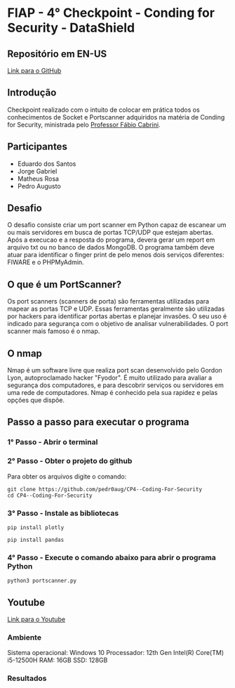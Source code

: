 # FIAP - 4° Checkpoint - Conding for Security - DataShield

## Repositório em EN-US
[Link para o GitHub](https://github.com/MatheusRosa800/CP2---CodingForSecurity---EN-US)

## Introdução
Checkpoint realizado com o intuito de colocar em prática todos os conhecimentos de Socket e Portscanner adquiridos na matéria de Conding for Security, ministrada pelo [Professor Fábio Cabrini](https://www.linkedin.com/in/fabio-cabrini/).

## Participantes
- Eduardo dos Santos
- Jorge Gabriel
- Matheus Rosa
- Pedro Augusto

## Desafio
O desafio consiste criar  um port scanner em Python capaz de escanear um ou mais servidores em busca de portas TCP/UDP que estejam abertas. Após a execucao e a resposta do programa, devera gerar um report em arquivo txt ou no banco de dados MongoDB. O programa também deve atuar para identificar o finger print de pelo menos dois serviços diferentes: FIWARE e o PHPMyAdmin.

## O que é um PortScanner?
Os port scanners (scanners de porta) são ferramentas utilizadas para mapear as portas TCP e UDP. Essas ferramentas geralmente são utilizadas por hackers para identificar portas abertas e planejar invasões. O seu uso é indicado para segurança com o objetivo de analisar vulnerabilidades. O port scanner mais famoso é o nmap.

## O nmap
Nmap é um software livre que realiza port scan desenvolvido pelo Gordon Lyon, autoproclamado hacker "Fyodor". É muito utilizado para avaliar a segurança dos computadores, e para descobrir serviços ou servidores em uma rede de computadores. Nmap é conhecido pela sua rapidez e pelas opções que dispõe.

## Passo a passo para executar o programa

### 1° Passo - Abrir o terminal

### 2° Passo - Obter o projeto do github
Para obter os arquivos digite o comando: 
```
git clone https://github.com/pedr0aug/CP4--Coding-For-Security
cd CP4--Coding-For-Security
```
### 3° Passo - Instale as bibliotecas
```
pip install plotly
```
```
pip install pandas
```
### 4° Passo - Execute o comando abaixo para abrir o programa Python
```
python3 portscanner.py
```

## Youtube
[Link para o Youtube](https://www.youtube.com/watch?v=LkSP2HUoYfM&ab_channel=PedroAugusto)


### Ambiente 
Sistema operacional: Windows 10
Processador: 12th Gen Intel(R) Core(TM) i5-12500H
RAM: 16GB
SSD: 128GB

### Resultados


